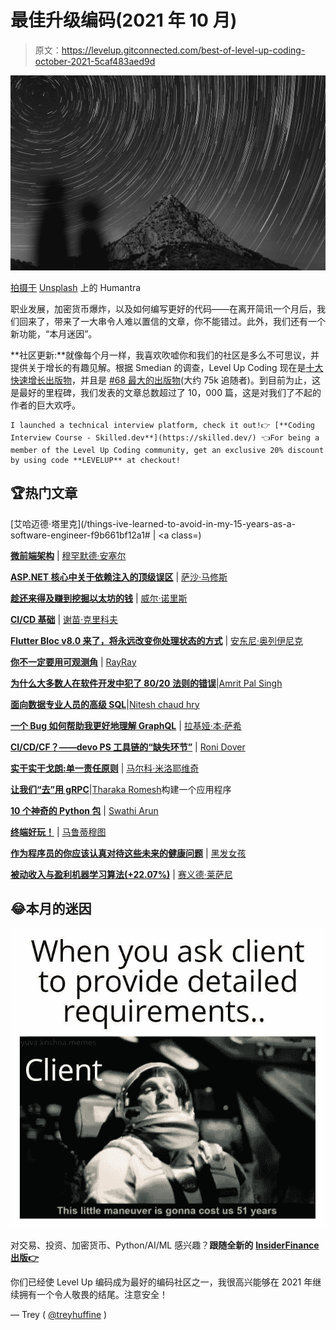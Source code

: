 # 最佳升级编码(2021 年 10 月)

> 原文：<https://levelup.gitconnected.com/best-of-level-up-coding-october-2021-5caf483aed9d>

![](img/51a4c470df8ef44b2e05e0e48791d152.png)

[拍摄于](https://unsplash.com/@thehumantra?utm_source=medium&utm_medium=referral) [Unsplash](https://unsplash.com?utm_source=medium&utm_medium=referral) 上的 Humantra

职业发展，加密货币爆炸，以及如何编写更好的代码——在离开简讯一个月后，我们回来了，带来了一大串令人难以置信的文章，你不能错过。此外，我们还有一个新功能，“本月迷因”。

**社区更新:**就像每个月一样，我喜欢吹嘘你和我们的社区是多么不可思议，并提供关于增长的有趣见解。根据 Smedian 的调查，Level Up Coding 现在是[十大快速增长出版物](https://toppubs.smedian.com/growth)，并且是 [#68 最大的出版物](https://www.smedian.com/p/5a1c220d7bfcde6dec06df9e/dashboard)(大约 75k 追随者)。到目前为止，这是最好的里程碑，我们发表的文章总数超过了 10，000 篇，这是对我们了不起的作者的巨大欢呼。

```
I launched a technical interview platform, check it out!👉 [**Coding Interview Course - Skilled.dev**](https://skilled.dev/) 👈For being a member of the Level Up Coding community, get an exclusive 20% discount by using code **LEVELUP** at checkout!
```

## 🏆热门文章

[艾哈迈德·塔里克](/things-ive-learned-to-avoid-in-my-15-years-as-a-software-engineer-f9b661bf12a1# </strong> </a> | <a class=)

[**微前端架构**](/micro-frontend-architecture-794442e9b325?source=friends_link&sk=8def3b1bfad22577b7fc2abe0102c2c6) | [穆罕默德·安塞尔](https://medium.com/u/a881ab6b4523?source=post_page-----5caf483aed9d--------------------------------)

[**ASP.NET 核心中关于依赖注入的顶级误区**](/top-misconceptions-about-dependency-injection-in-asp-net-core-c6a7afd14eb4?source=friends_link&sk=0d343a3569fdfbf47563881e6fb75a86) | [萨沙·马修斯](https://medium.com/u/7dbfd98d244c?source=post_page-----5caf483aed9d--------------------------------)

[**趁还来得及赚到挖掘以太坊的钱**](/earn-money-mining-ethereum-before-its-too-late-5ccf6a4e4df7?source=friends_link&sk=d069d23620e5054c537e939ac1243230) | [威尔·诺里斯](https://medium.com/u/cdc90d83711?source=post_page-----5caf483aed9d--------------------------------)

[**CI/CD 基础**](/basics-of-ci-cd-a98340c60b04?source=friends_link&sk=1e2c9f8a3db580a4bac0e58d74ecaaef) | [谢苗·克里科夫](https://medium.com/u/95aafb81b193?source=post_page-----5caf483aed9d--------------------------------)

[**Flutter Bloc v8.0 来了，将永远改变你处理状态的方式**](/flutter-bloc-v8-0-is-here-and-will-change-the-way-you-handle-state-forever-72ddb4da9e1d?source=friends_link&sk=05961ff1144983431738f64468ed1c05) | [安东尼·奥列伊尼克](https://medium.com/u/252482b05eb?source=post_page-----5caf483aed9d--------------------------------)

[**你不一定要用可观测角**](/you-dont-have-to-use-observables-in-angular-4eac6372dd0?source=friends_link&sk=8c7486030d3b517f622c09d311c82d19) | [RayRay](https://medium.com/u/2d2dc3be7649?source=post_page-----5caf483aed9d--------------------------------)

[**为什么大多数人在软件开发中犯了 80/20 法则的错误**](/why-most-get-the-80-20-rule-wrong-in-software-development-1ff2bc35260f?source=friends_link&sk=5ea758b538c4b6d1ecdc49789bef4c0d)|[Amrit Pal Singh](https://medium.com/u/30594823f191?source=post_page-----5caf483aed9d--------------------------------)

[**面向数据专业人员的高级 SQL**](/advanced-sql-for-data-professionals-e0ef0740e8e1?source=friends_link&sk=cccd582280fd6c0aef2c3fc73242f58c)|[Nitesh chaud hry](https://medium.com/u/e52263a3d392?source=post_page-----5caf483aed9d--------------------------------)

[**一个 Bug 如何帮助我更好地理解 GraphQL**](/how-a-bug-helped-me-to-understand-graphql-7c6b0ad577ae?source=friends_link&sk=2208fd13fb0dd26812920cd36fd17b01) | [拉基娅·本·萨希](https://medium.com/u/a5a3141be597?source=post_page-----5caf483aed9d--------------------------------)

[**CI/CD/CF？——devo PS 工具链的“缺失环节”**](/ci-cd-cf-the-devops-toolchains-missing-link-b5c88caf6282?source=friends_link&sk=b6688e58603d0e352f33d728ab1833c4) | [Roni Dover](https://medium.com/u/ed84765d6ac3?source=post_page-----5caf483aed9d--------------------------------)

[**实干实干戈朗:单一责任原则**](/practical-solid-in-golang-single-responsibility-principle-20afb8643483?source=friends_link&sk=167c2337cdee2050da13c0a32a0d3ad4) | [马尔科·米洛耶维奇](https://medium.com/u/cf982f32923c?source=post_page-----5caf483aed9d--------------------------------)

[**让我们“去”用 gRPC**](/lets-go-and-build-an-application-with-grpc-c5b754400f64?source=friends_link&sk=112141192ca69e0a4fbf0583b5ed8d0d)|[Tharaka Romesh](https://medium.com/u/6ee1d21716ab?source=post_page-----5caf483aed9d--------------------------------)构建一个应用程序

[**10 个神奇的 Python 包**](/10-fantastic-python-packages-af2a16a1183a?source=friends_link&sk=5e9ce10bf9b4ff810ad376dd38c06d0a) | [Swathi Arun](https://medium.com/u/d98483189776?source=post_page-----5caf483aed9d--------------------------------)

[**终端好玩！**](/terminal-fun-482d3f7af99e?source=friends_link&sk=aee2deb888c1d5f0b300154a97faf30a) | [马鲁蒂穆图](https://medium.com/u/3054a123b346?source=post_page-----5caf483aed9d--------------------------------)

[**作为程序员的你应该认真对待这些未来的健康问题**](/you-should-take-these-future-health-issues-seriously-as-programmer-48ba9033003f?source=friends_link&sk=bbe2b17fc1aa366f78004c951596be36) | [黑发女孩](https://medium.com/u/6f22cd47f7bd?source=post_page-----5caf483aed9d--------------------------------)

[**被动收入与盈利机器学习算法(+22.07%)**](/passive-income-with-profitable-machine-learning-algorithm-7788e06c7618?source=friends_link&sk=f0302f3348637cd1100a35f499dda520) | [赛义德·莱萨尼](https://medium.com/u/69e2a7367ab8?source=post_page-----5caf483aed9d--------------------------------)

## 😂本月的迷因

![](img/2cc06f71996de4d0b29bb169113b5910.png)

对交易、投资、加密货币、Python/AI/ML 感兴趣？**跟随全新的** [**InsiderFinance 出版👉**](https://wire.insiderfinance.io/)

你们已经使 Level Up 编码成为最好的编码社区之一，我很高兴能够在 2021 年继续拥有一个令人敬畏的结尾。注意安全！

— Trey ( [@treyhuffine](https://twitter.com/treyhuffine) )